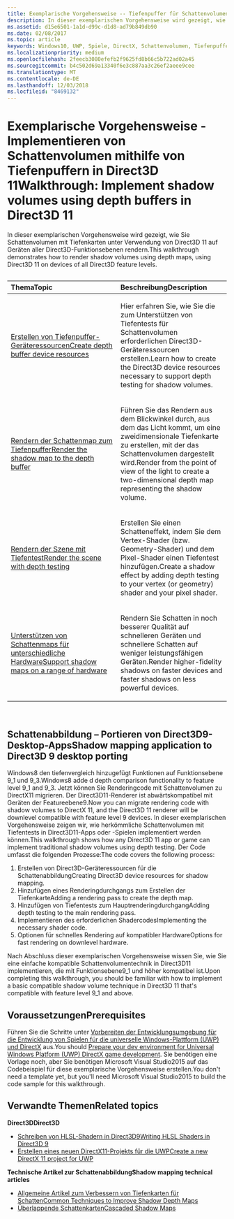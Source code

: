 ```yaml
---
title: Exemplarische Vorgehensweise -- Tiefenpuffer für Schattenvolumen in Direct3D11
description: In dieser exemplarischen Vorgehensweise wird gezeigt, wie Sie Schattenvolumen mit Tiefenkarten unter Verwendung von Direct3D 11 auf Geräten aller Direct3D-Funktionsebenen rendern.
ms.assetid: d15e6501-1a1d-d99c-d1d8-ad79b849db90
ms.date: 02/08/2017
ms.topic: article
keywords: Windows10, UWP, Spiele, DirectX, Schattenvolumen, Tiefenpuffer, DirectX 11
ms.localizationpriority: medium
ms.openlocfilehash: 2feecb3080efefb2f9625fd8b66c5b722ad02a45
ms.sourcegitcommit: b4c502d69a13340f6e3c887aa3c26ef2aeee9cee
ms.translationtype: MT
ms.contentlocale: de-DE
ms.lasthandoff: 12/03/2018
ms.locfileid: "8469132"
---
```

# <a name="walkthrough-implement-shadow-volumes-using-depth-buffers-in-direct3d-11"></a><span data-ttu-id="96af7-104">Exemplarische Vorgehensweise - Implementieren von Schattenvolumen mithilfe von Tiefenpuffern in Direct3D 11</span><span class="sxs-lookup"><span data-stu-id="96af7-104">Walkthrough: Implement shadow volumes using depth buffers in Direct3D 11</span></span>



<span data-ttu-id="96af7-105">In dieser exemplarischen Vorgehensweise wird gezeigt, wie Sie Schattenvolumen mit Tiefenkarten unter Verwendung von Direct3D 11 auf Geräten aller Direct3D-Funktionsebenen rendern.</span><span class="sxs-lookup"><span data-stu-id="96af7-105">This walkthrough demonstrates how to render shadow volumes using depth maps, using Direct3D 11 on devices of all Direct3D feature levels.</span></span>
## 
<table>
<colgroup>
<col width="50%" />
<col width="50%" />
</colgroup>
<thead>
<tr class="header">
<th align="left"><span data-ttu-id="96af7-106">Thema</span><span class="sxs-lookup"><span data-stu-id="96af7-106">Topic</span></span></th>
<th align="left"><span data-ttu-id="96af7-107">Beschreibung</span><span class="sxs-lookup"><span data-stu-id="96af7-107">Description</span></span></th>
</tr>
</thead>
<tbody>
<tr class="odd">
<td align="left"><p><a href="create-depth-buffer-resource--view--and-sampler-state.md"><span data-ttu-id="96af7-108">Erstellen von Tiefenpuffer-Geräteressourcen</span><span class="sxs-lookup"><span data-stu-id="96af7-108">Create depth buffer device resources</span></span></a></p></td>
<td align="left"><p><span data-ttu-id="96af7-109">Hier erfahren Sie, wie Sie die zum Unterstützen von Tiefentests für Schattenvolumen erforderlichen Direct3D-Geräteressourcen erstellen.</span><span class="sxs-lookup"><span data-stu-id="96af7-109">Learn how to create the Direct3D device resources necessary to support depth testing for shadow volumes.</span></span></p></td>
</tr>
<tr class="even">
<td align="left"><p><a href="render-the-shadow-map-to-the-depth-buffer.md"><span data-ttu-id="96af7-110">Rendern der Schattenmap zum Tiefenpuffer</span><span class="sxs-lookup"><span data-stu-id="96af7-110">Render the shadow map to the depth buffer</span></span></a></p></td>
<td align="left"><p><span data-ttu-id="96af7-111">Führen Sie das Rendern aus dem Blickwinkel durch, aus dem das Licht kommt, um eine zweidimensionale Tiefenkarte zu erstellen, mit der das Schattenvolumen dargestellt wird.</span><span class="sxs-lookup"><span data-stu-id="96af7-111">Render from the point of view of the light to create a two-dimensional depth map representing the shadow volume.</span></span></p></td>
</tr>
<tr class="odd">
<td align="left"><p><a href="render-the-scene-with-depth-testing.md"><span data-ttu-id="96af7-112">Rendern der Szene mit Tiefentest</span><span class="sxs-lookup"><span data-stu-id="96af7-112">Render the scene with depth testing</span></span></a></p></td>
<td align="left"><p><span data-ttu-id="96af7-113">Erstellen Sie einen Schatteneffekt, indem Sie dem Vertex-Shader (bzw. Geometry-Shader) und dem Pixel-Shader einen Tiefentest hinzufügen.</span><span class="sxs-lookup"><span data-stu-id="96af7-113">Create a shadow effect by adding depth testing to your vertex (or geometry) shader and your pixel shader.</span></span></p></td>
</tr>
<tr class="even">
<td align="left"><p><a href="target-a-range-of-hardware.md"><span data-ttu-id="96af7-114">Unterstützen von Schattenmaps für unterschiedliche Hardware</span><span class="sxs-lookup"><span data-stu-id="96af7-114">Support shadow maps on a range of hardware</span></span></a></p></td>
<td align="left"><p><span data-ttu-id="96af7-115">Rendern Sie Schatten in noch besserer Qualität auf schnelleren Geräten und schnellere Schatten auf weniger leistungsfähigen Geräten.</span><span class="sxs-lookup"><span data-stu-id="96af7-115">Render higher-fidelity shadows on faster devices and faster shadows on less powerful devices.</span></span></p></td>
</tr>
</tbody>
</table>

 

## <a name="shadow-mapping-application-to-direct3d-9-desktop-porting"></a><span data-ttu-id="96af7-116">Schattenabbildung – Portieren von Direct3D9-Desktop-Apps</span><span class="sxs-lookup"><span data-stu-id="96af7-116">Shadow mapping application to Direct3D 9 desktop porting</span></span>


<span data-ttu-id="96af7-117">Windows8 den tiefenvergleich hinzugefügt Funktionen auf Funktionsebene 9\_1 und 9\_3.</span><span class="sxs-lookup"><span data-stu-id="96af7-117">Windows8 adde d depth comparison functionality to feature level 9\_1 and 9\_3.</span></span> <span data-ttu-id="96af7-118">Jetzt können Sie Renderingcode mit Schattenvolumen zu DirectX11 migrieren. Der Direct3D11-Renderer ist abwärtskompatibel mit Geräten der Featureebene9.</span><span class="sxs-lookup"><span data-stu-id="96af7-118">Now you can migrate rendering code with shadow volumes to DirectX 11, and the Direct3D 11 renderer will be downlevel compatible with feature level 9 devices.</span></span> <span data-ttu-id="96af7-119">In dieser exemplarischen Vorgehensweise zeigen wir, wie herkömmliche Schattenvolumen mit Tiefentests in Direct3D11-Apps oder -Spielen implementiert werden können.</span><span class="sxs-lookup"><span data-stu-id="96af7-119">This walkthrough shows how any Direct3D 11 app or game can implement traditional shadow volumes using depth testing.</span></span> <span data-ttu-id="96af7-120">Der Code umfasst die folgenden Prozesse:</span><span class="sxs-lookup"><span data-stu-id="96af7-120">The code covers the following process:</span></span>

1.  <span data-ttu-id="96af7-121">Erstellen von Direct3D-Geräteressourcen für die Schattenabbildung</span><span class="sxs-lookup"><span data-stu-id="96af7-121">Creating Direct3D device resources for shadow mapping.</span></span>
2.  <span data-ttu-id="96af7-122">Hinzufügen eines Renderingdurchgangs zum Erstellen der Tiefenkarte</span><span class="sxs-lookup"><span data-stu-id="96af7-122">Adding a rendering pass to create the depth map.</span></span>
3.  <span data-ttu-id="96af7-123">Hinzufügen von Tiefentests zum Hauptrenderingdurchgang</span><span class="sxs-lookup"><span data-stu-id="96af7-123">Adding depth testing to the main rendering pass.</span></span>
4.  <span data-ttu-id="96af7-124">Implementieren des erforderlichen Shadercodes</span><span class="sxs-lookup"><span data-stu-id="96af7-124">Implementing the necessary shader code.</span></span>
5.  <span data-ttu-id="96af7-125">Optionen für schnelles Rendering auf kompatibler Hardware</span><span class="sxs-lookup"><span data-stu-id="96af7-125">Options for fast rendering on downlevel hardware.</span></span>

<span data-ttu-id="96af7-126">Nach Abschluss dieser exemplarischen Vorgehensweise wissen Sie, wie Sie eine einfache kompatible Schattenvolumentechnik in Direct3D11 implementieren, die mit Funktionsebene9\_1 und höher kompatibel ist.</span><span class="sxs-lookup"><span data-stu-id="96af7-126">Upon completing this walkthrough, you should be familiar with how to implement a basic compatible shadow volume technique in Direct3D 11 that's compatible with feature level 9\_1 and above.</span></span>

## <a name="prerequisites"></a><span data-ttu-id="96af7-127">Voraussetzungen</span><span class="sxs-lookup"><span data-stu-id="96af7-127">Prerequisites</span></span>


<span data-ttu-id="96af7-128">Führen Sie die Schritte unter [Vorbereiten der Entwicklungsumgebung für die Entwicklung von Spielen für die universelle Windows-Plattform (UWP) und DirectX](prepare-your-dev-environment-for-windows-store-directx-game-development.md) aus.</span><span class="sxs-lookup"><span data-stu-id="96af7-128">You should [Prepare your dev environment for Universal Windows Platform (UWP) DirectX game development](prepare-your-dev-environment-for-windows-store-directx-game-development.md).</span></span> <span data-ttu-id="96af7-129">Sie benötigen eine Vorlage noch, aber Sie benötigen Microsoft Visual Studio2015 auf das Codebeispiel für diese exemplarische Vorgehensweise erstellen.</span><span class="sxs-lookup"><span data-stu-id="96af7-129">You don't need a template yet, but you'll need Microsoft Visual Studio2015 to build the code sample for this walkthrough.</span></span>

## <a name="related-topics"></a><span data-ttu-id="96af7-130">Verwandte Themen</span><span class="sxs-lookup"><span data-stu-id="96af7-130">Related topics</span></span>


**<span data-ttu-id="96af7-131">Direct3D</span><span class="sxs-lookup"><span data-stu-id="96af7-131">Direct3D</span></span>**

* [<span data-ttu-id="96af7-132">Schreiben von HLSL-Shadern in Direct3D9</span><span class="sxs-lookup"><span data-stu-id="96af7-132">Writing HLSL Shaders in Direct3D 9</span></span>](https://msdn.microsoft.com/library/windows/desktop/bb944006)
* [<span data-ttu-id="96af7-133">Erstellen eines neuen DirectX11-Projekts für die UWP</span><span class="sxs-lookup"><span data-stu-id="96af7-133">Create a new DirectX 11 project for UWP</span></span>](user-interface.md)

**<span data-ttu-id="96af7-134">Technische Artikel zur Schattenabbildung</span><span class="sxs-lookup"><span data-stu-id="96af7-134">Shadow mapping technical articles</span></span>**

* [<span data-ttu-id="96af7-135">Allgemeine Artikel zum Verbessern von Tiefenkarten für Schatten</span><span class="sxs-lookup"><span data-stu-id="96af7-135">Common Techniques to Improve Shadow Depth Maps</span></span>](https://msdn.microsoft.com/library/windows/desktop/ee416324)
* [<span data-ttu-id="96af7-136">Überlappende Schattenkarten</span><span class="sxs-lookup"><span data-stu-id="96af7-136">Cascaded Shadow Maps</span></span>](https://msdn.microsoft.com/library/windows/desktop/ee416307)

 

 





